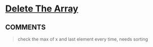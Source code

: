 # [Delete The Array](https://toph.co/p/delete-the-array)

## __COMMENTS__

> check the max of x and last element every time, needs sorting

